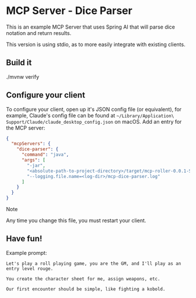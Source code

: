 # MCP Server - Dice Parser

This is an example MCP Server that uses Spring AI that will parse dice notation and return results.

This version is using stdio, as to more easily integrate with existing clients.

## Build it

./mvnw verify

## Configure your client

To configure your client, open up it's JSON config file (or equivalent), for example, Claude's config file can be found at `~/Library/Application\ Support/Claude/claude_desktop_config.json` on macOS. Add an entry for the MCP server:

```json
{
  "mcpServers": {
    "dice-parser": {
      "command": "java",
      "args": [
        "-jar",
        "<absolute-path-to-project-directory>/target/mcp-roller-0.0.1-SNAPSHOT.jar",
        "--logging.file.name=<log-dir>/mcp-dice-parser.log"
      ]
    }
  }
}
```

> [!NOTE]
> Any time you change this file, you must restart your client.

## Have fun!

Example prompt:

```text
Let's play a roll playing game, you are the GM, and I'll play as an entry level rouge.

You create the character sheet for me, assign weapons, etc.

Our first encounter should be simple, like fighting a kobold.
```

